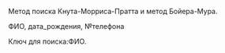 Метод поиска Кнута-Морриса-Пратта и метод Бойера-Мура.

ФИО, дата_рождения, №телефона 

Ключ для поиска:ФИО.
